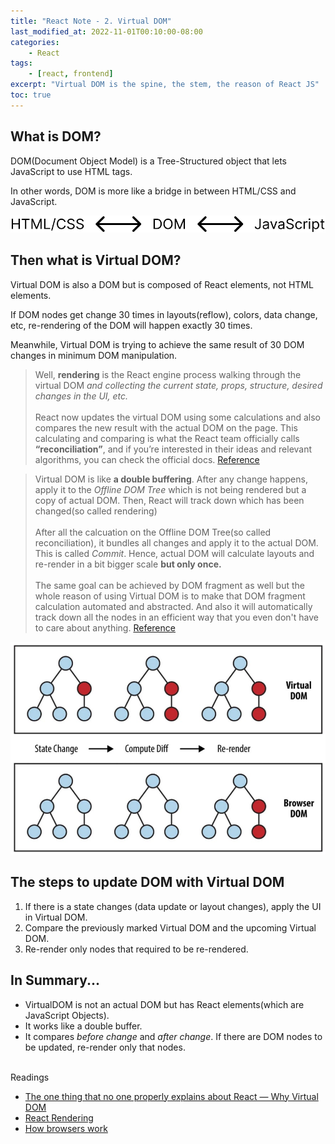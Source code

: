 ```yaml
---
title: "React Note - 2. Virtual DOM"
last_modified_at: 2022-11-01T00:10:00-08:00
categories:
    - React
tags:
    - [react, frontend]
excerpt: "Virtual DOM is the spine, the stem, the reason of React JS"
toc: true
---
```


## What is DOM?

DOM(Document Object Model) is a Tree-Structured object that lets JavaScript to use HTML tags.

In other words, DOM is more like a bridge in between HTML/CSS and JavaScript.

![DOM_Bridge](/_posts/react/react-note-02-virtual-dom/images/DOM_Bridge.svg)

## Then what is Virtual DOM?

Virtual DOM is also a DOM but is composed of React elements, not HTML elements.

If DOM nodes get change 30 times in layouts(reflow), colors, data change, etc, re-rendering of the DOM will happen exactly 30 times.

Meanwhile, Virtual DOM is trying to achieve the same result of 30 DOM changes in minimum DOM manipulation.

>Well, **rendering** is the React engine process walking through the virtual DOM *and collecting the current state, props, structure, desired changes in the UI, etc.* <br/><br/>
> React now updates the virtual DOM using some calculations and also compares the new result with the actual DOM on the page. This calculating and comparing is what the React team officially calls **“reconciliation”**, and if you’re interested in their ideas and relevant algorithms, you can check the official docs. [Reference](https://geekflare.com/react-rendering/)

>Virtual DOM is like **a double buffering**. After any change happens, apply it to the *Offline DOM Tree* which is not being rendered but a copy of actual DOM. Then, React will track down which has been changed(so called rendering)<br/><br/>
After all the calcuation on the Offline DOM Tree(so called reconciliation), it bundles all changes and apply it to the actual DOM. This is called *Commit*. Hence, actual DOM will calculate layouts and re-render in a bit bigger scale **but only once.** <br/><br/>
The same goal can be achieved by DOM fragment as well but the whole reason of using Virtual DOM is to make that DOM fragment calculation automated and abstracted. And also it will automatically track down all the nodes in an efficient way that you even don't have to care about anything.
[Reference](https://saiki.hashnode.dev/the-one-thing-that-no-one-properly-explains-about-react-why-virtual-dom)

[![Virtual DOM in Graph Action](/_posts/react/react-note-02-virtual-dom/images/virtualdom_graph.jpg)](https://dev.to/swarnaliroy94/introduction-to-react-real-dom-virtual-dom-363)

## The steps to update DOM with Virtual DOM

1. If there is a state changes (data update or layout changes), apply the UI in Virtual DOM.
2. Compare the previously marked Virtual DOM and the upcoming Virtual DOM.
3. Re-render only nodes that required to be re-rendered.


## In Summary...

* VirtualDOM is not an actual DOM but has React elements(which are JavaScript Objects).
* It works like a double buffer.
* It compares *before change* and *after change*. If there are DOM nodes to be updated, re-render only that nodes.

<br/>
Readings

* [The one thing that no one properly explains about React — Why Virtual DOM](https://saiki.hashnode.dev/the-one-thing-that-no-one-properly-explains-about-react-why-virtual-dom)
* [React Rendering](https://geekflare.com/react-rendering/)
* [How browsers work](https://web.dev/howbrowserswork/)